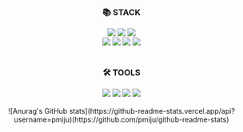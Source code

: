 <div align=center>
  <h3>📚 STACK</h3>
<img src="https://img.shields.io/badge/HTML5-E34F26?style=for-the-badge&logo=HTML5&logoColor=white" />
<img src="https://img.shields.io/badge/CSS3-1572B6?style=for-the-badge&logo=CSS3&logoColor=white"/></a>
<img src="https://img.shields.io/badge/JavaScript-F7DF1E?style=for-the-badge&logo=JavaScript&logoColor=white"/></a><br>
<img src="https://img.shields.io/badge/JAVA-007396?style=for-the-badge&logo=Java&logoColor=white" /></a>
<img src="https://img.shields.io/badge/JSP-007396?style=for-the-badge&logo=Jsp&logoColor=white" /></a>
<img src="https://img.shields.io/badge/SPRING-6DB33F?style=for-the-badge&logo=Spring&logoColor=white" /></a>
<img src="https://img.shields.io/badge/Android Studio-3DDC84?style=for-the-badge&logo=Android Studio&logoColor=white" /></a>
</div>
<br>
<div align=center>
  <h3>🛠️ TOOLS</h3>
  <img src="https://img.shields.io/badge/Android-3DDC84?style=for-the-badge&logo=Android&logoColor=white" /></a>
  <img src="https://img.shields.io/badge/Visual Studio Code-007ACC?style=for-the-badge&logo=Visual Studio Code&logoColor=white" /></a>
  <img src="https://img.shields.io/badge/Eclipse IDE-2C2255?style=for-the-badge&logo=Eclipse IDE&logoColor=white" /></a>
    <img src="https://img.shields.io/badge/IntelliJ-000000?style=for-the-badge&logo=IntelliJ IDEA&logoColor=white" /></a>
</div>
<br>
<div align=center>
![Anurag's GitHub stats](https://github-readme-stats.vercel.app/api?username=pmiju)(https://github.com/pmiju/github-readme-stats)
<br>
<br>
<br>
</div>
